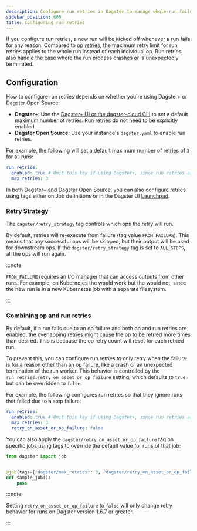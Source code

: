 ```yaml
---
description: Configure run retries in Dagster to manage whole-run failures, set maximum retry limits, and customize retry strategies via YAML or UI.
sidebar_position: 600
title: Configuring run retries
---
```


If you configure run retries, a new run will be kicked off whenever a run fails for any reason. Compared to [op retries](/guides/build/ops/op-retries), the maximum retry limit for run retries applies to the whole run instead of each individual op. Run retries also handle the case where the run process crashes or is unexpectedly terminated.

## Configuration

How to configure run retries depends on whether you're using Dagster+ or Dagster Open Source:

- **Dagster+**: Use the [Dagster+ UI or the dagster-cloud CLI](/dagster-plus/deployment/management/deployments/deployment-settings-reference) to set a default maximum number of retries. Run retries do not need to be explicitly enabled.
- **Dagster Open Source**: Use your instance's `dagster.yaml` to enable run retries.

For example, the following will set a default maximum number of retries of `3` for all runs:

```yaml
run_retries:
  enabled: true # Omit this key if using Dagster+, since run retries are enabled by default
  max_retries: 3
```

In both Dagster+ and Dagster Open Source, you can also configure retries using tags either on Job definitions or in the Dagster UI [Launchpad](/guides/operate/webserver).

<CodeExample path="docs_snippets/docs_snippets/deploying/job_retries.py" />

### Retry Strategy

The `dagster/retry_strategy` tag controls which ops the retry will run.

By default, retries will re-execute from failure (tag value `FROM_FAILURE`). This means that any successful ops will be skipped, but their output will be used for downstream ops. If the `dagster/retry_strategy` tag is set to `ALL_STEPS`, all the ops will run again.

:::note

`FROM_FAILURE` requires an I/O manager that can access outputs from other runs. For example, on Kubernetes the <PyObject section="libraries" object="s3.s3_pickle_io_manager" module="dagster_aws" /> would work but the <PyObject section="io-managers" object="FilesystemIOManager" module="dagster" /> would not, since the new run is in a new Kubernetes job with a separate filesystem.

:::

### Combining op and run retries

By default, if a run fails due to an op failure and both op and run retries are enabled, the overlapping retries might cause the op to be retried more times than desired. This is because the op retry count will reset for each retried run.

To prevent this, you can configure run retries to only retry when the failure is for a reason other than an op failure, like a crash or an unexpected termination of the run worker. This behavior is controlled by the `run_retries.retry_on_asset_or_op_failure` setting, which defaults to `true` but can be overridden to `false`.

For example, the following configures run retries so that they ignore runs that failed due to a step failure:

```yaml
run_retries:
  enabled: true # Omit this key if using Dagster+, since run retries are enabled by default
  max_retries: 3
  retry_on_asset_or_op_failure: false
```

You can also apply the `dagster/retry_on_asset_or_op_failure` tag on specific jobs using tags to override the default value for runs of that job:

```python
from dagster import job


@job(tags={"dagster/max_retries": 3, "dagster/retry_on_asset_or_op_failure": False})
def sample_job():
    pass
```

:::note

Setting `retry_on_asset_or_op_failure` to `false` will only change retry behavior for runs on Dagster version 1.6.7 or greater.

:::
